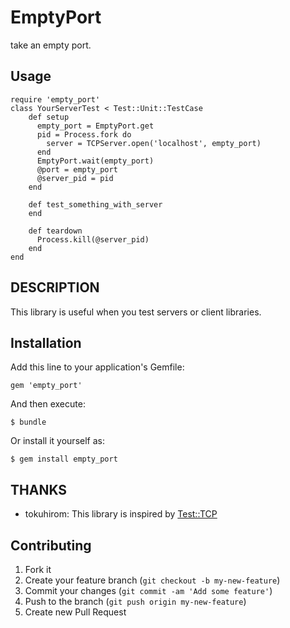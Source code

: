 # EmptyPort

take an empty port.

## Usage
    require 'empty_port'
    class YourServerTest < Test::Unit::TestCase
        def setup
          empty_port = EmptyPort.get
          pid = Process.fork do
            server = TCPServer.open('localhost', empty_port)
          end
          EmptyPort.wait(empty_port)
          @port = empty_port
          @server_pid = pid
        end

        def test_something_with_server
        end

        def teardown
          Process.kill(@server_pid)
        end
    end

## DESCRIPTION

This library is useful when you test servers or client libraries.

## Installation

Add this line to your application's Gemfile:

    gem 'empty_port'

And then execute:

    $ bundle

Or install it yourself as:

    $ gem install empty_port

## THANKS

 * tokuhirom: This library is inspired by [Test::TCP](http://metacpan.org/module/Test::TCP)

## Contributing

1. Fork it
2. Create your feature branch (`git checkout -b my-new-feature`)
3. Commit your changes (`git commit -am 'Add some feature'`)
4. Push to the branch (`git push origin my-new-feature`)
5. Create new Pull Request
